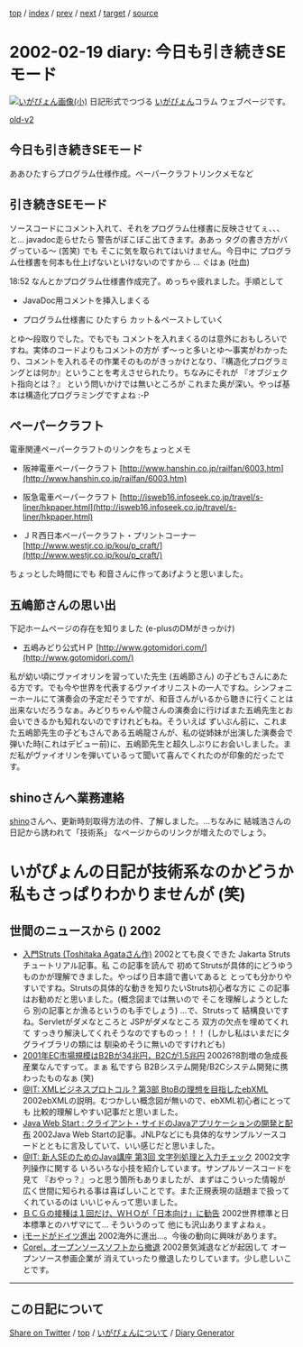 [top](https://igapyon.github.io/diary/) 
 / [index](https://igapyon.github.io/diary/2002/index.html) 
 / [prev](https://igapyon.github.io/diary/2002/ig020218.html) 
 / [next](https://igapyon.github.io/diary/2002/ig020220.html) 
 / [target](https://igapyon.github.io/diary/2002/ig020219.html) 
 / [source](https://github.com/igapyon/diary/blob/gh-pages/2002/ig020219.html.src.md) 

2002-02-19 diary: 今日も引き続きSEモード
=====================================================================================================
[![いがぴょん画像(小)](https://igapyon.github.io/diary/images/iga200306s.jpg "いがぴょん")](https://igapyon.github.io/diary/memo/memoigapyon.html) 日記形式でつづる [いがぴょん](https://igapyon.github.io/diary/memo/memoigapyon.html)コラム ウェブページです。

[old-v2](ig020219-orig.html)

## 今日も引き続きSEモード

ああひたすらプログラム仕様作成。ペーパークラフトリンクメモなど


## 引き続きSEモード

ソースコードにコメント入れて、それをプログラム仕様書に反映させてぇ、、、と…
javadoc走らせたら 警告がぼこぼこ出てきます。ああっ タグの書き方がバグっている～
(苦笑) でも そこに気を取られてはいけません。今日中に プログラム仕様書を何本も仕上げないといけないのですから … ぐはぁ (吐血)

18:52 なんとかプログラム仕様書作成完了。めっちゃ疲れました。手順として

* JavaDoc用コメントを挿入しまくる
  
* プログラム仕様書に ひたすら カット＆ペーストしていく

とゆ～段取りでした。でもでも コメントを入れまくるのは意外におもしろいですね。実体のコードよりもコメントの方が ず～っと多いとゆ～事実がわかったり、コメントを入れるその作業そのものがきっかけとなり、『構造化プログラミングとは何か』ということを考えさせられたり。ちなみにそれが 『オブジェクト指向とは？』 という問いかけでは無いところが これまた奥が深い。やっぱ基本は構造化プログラミングですよね
:-P

## ペーパークラフト

電車関連ペーパークラフトのリンクをちょっとメモ

* 阪神電車ペーパークラフト
  [http://www.hanshin.co.jp/railfan/6003.htm](http://www.hanshin.co.jp/railfan/6003.htm)
  
* 阪急電車ペーパークラフト
  [http://isweb16.infoseek.co.jp/travel/s-liner/hkpaper.html](http://isweb16.infoseek.co.jp/travel/s-liner/hkpaper.html)
  
* ＪＲ西日本ペーパークラフト・プリントコーナー
  [http://www.westjr.co.jp/kou/p_craft/](http://www.westjr.co.jp/kou/p_craft/)

ちょっとした時間にでも 和音さんに作ってあげようと思いました。

## 五嶋節さんの思い出

下記ホームページの存在を知りました (e-plusのDMがきっかけ)

* 五嶋みどり公式ＨＰ
  [http://www.gotomidori.com/](http://www.gotomidori.com/)

私が幼い頃にヴァイオリンを習っていた先生 (五嶋節さん) の子どもさんにあたる方です。でも今や世界を代表するヴァイオリニストの一人ですね。シンフォニーホールにて演奏会の予定だそうですが、和音さんがいるから聴きに行くことは出来ないだろうなぁ。みどりちゃんや龍さんの演奏会に行けばまた五嶋先生とお会いできるかも知れないのですけれどもね。そういえば ずいぶん前に、これまた五嶋節先生の子どもさんである五嶋龍さんが、私の従姉妹が出演した演奏会で弾いた時(これはデビュー前)に、五嶋節先生と超久しぶりにお会いしました。まだ私がヴァイオリンを弾いているって聞いて喜んでくれたのが印象的だったです。

## shinoさんへ業務連絡

[shino](http://www.freedomcat.com/)さんへ、更新時刻取得方法の件、了解しました。…ちなみに 結城浩さんの日記から誘われて「技術系」 なページからのリンクが増えたのでしょう。
# いがぴょんの日記が技術系なのかどうか 私もさっぱりわかりませんが (笑)

## 世間のニュースから () 2002

* [入門Struts (Toshitaka Agataさん作)](http://www3.coara.or.jp/~agt/struts/index.html)  2002とても良くできた Jakarta Strutsチュートリアル記事。私 この記事を読んで 初めてStrutsが具体的にどうゆうものかが理解できました。やっぱり日本語で書いてあると とっても分かりやすいですね。Strutsの具体的な動きを知りたいStruts初心者な方に この記事はお勧めだと思いました。(概念図までは無いので そこを理解しようとしたら 別の記事とか漁るというのも手でしょう) …で、Strutsって 結構良いですね。Servletがダメなところと JSPがダメなところ 双方の欠点を埋めてくれて すっきり解決してくれそうなのですものっ！！！ (しかし私はいまだにタグライブラリの類には 馴染めそうに無いのですけれども)
* [2001年EC市場規模はB2Bが34兆円，B2Cが1.5兆円](http://www.zdnet.co.jp/news/bursts/0202/18/07.html)  20026?8割増の急成長産業なんですって。まぁ 私ですら B2Bシステム開発/B2Cシステム開発に携わったものなぁ (笑)
* [@IT: XMLビジネスプロトコル ? 第3部 BtoBの理想を目指したebXML](http://www.atmarkit.co.jp/fxml/tanpatsu/13protocol/xmlprotocol03.html)  2002ebXMLの説明。むつかしい概念図が無いので、ebXML初心者にとっても 比較的理解しやすい記事だと思いました。
* [Java Web Start : クライアント・サイドのJavaアプリケーションの開発と配布](http://www-6.ibm.com/jp/developerworks/java/020215/j_j-webstart.html)  2002Java Web Startの記事。JNLPなどにも具体的なサンプルソースコードとともに言及していて、いい感じだと思いました。
* [@IT: 新人SEのためのJava講座 第3回 文字列処理と入力チェック](http://www.atmarkit.co.jp/fjava/rensai/jsp2_03/jsp2_03_1.html)  2002文字列操作に関する いろいろな小技を紹介しています。サンプルソースコードを見て 『おやっ？』っと思う箇所もありましたが、まずはこういった情報が 広く世間に知られる事は喜ばしいことです。また正規表現の話題まで扱ってくれているのは いいじゃんって思いました。
* [ＢＣＧの接種は１回だけ、ＷＨＯが「日本向け」に勧告](http://www.asahi.com/national/update/0219/004.html)  2002世界標準と日本標準とのハザマにて… そういうのって 他にも沢山ありますよねぇ。
* [iモードがドイツ進出](http://www.zdnet.co.jp/news/0202/19/b_0218_05.html)  2002海外に進出…。今後の動向に興味があります。
* [Corel，オープンソースソフトから撤退](http://www.zdnet.co.jp/news/0202/19/b_0218_07.html)  2002景気減退などが起因して オープンソース参画企業が 消えていったり撤退したりしています。少し悲しいことです。

----------------------------------------------------------------------------------------------------

## この日記について

[Share on Twitter](https://twitter.com/intent/tweet?hashtags=igapyon%2Cdiary%2C%E3%81%84%E3%81%8C%E3%81%B4%E3%82%87%E3%82%93&text=%E4%BB%8A%E6%97%A5%E3%82%82%E5%BC%95%E3%81%8D%E7%B6%9A%E3%81%8DSE%E3%83%A2%E3%83%BC%E3%83%89&url=https%3A%2F%2Figapyon.github.io%2Fdiary%2F2002%2Fig020219.html) / [top](../index.html) / [いがぴょんについて](https://igapyon.github.io/diary/memo/memoigapyon.html) / [Diary Generator](https://github.com/igapyon/igapyonv3)
